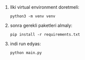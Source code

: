 1. Ilki virtual environment doretmeli:

    `python3 -m venv venv`
2. sonra gerekli paketleri almaly:
    
    `pip install -r requirements.txt`
3. indi run edyas:

    `python main.py`